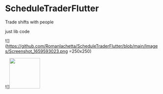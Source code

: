# ScheduleTraderFlutter
Trade shifts with people

just lib code

![](https://github.com/RomanIachetta/ScheduleTraderFlutter/blob/main/Images/Screenshot_1659593023.png =250x250)

![]<img src="[https://your-image-url.type](https://github.com/RomanIachetta/ScheduleTraderFlutter/blob/main/Images/Screenshot_1659593023.png)" width="100" height="100">

